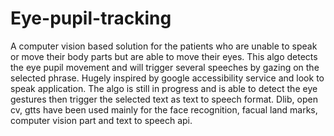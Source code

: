 # Eye-pupil-tracking
A computer vision based solution for the patients who are unable to speak or move their body parts but are able to move their eyes.
This algo detects the eye pupil movement and will trigger several speeches by gazing on the selected phrase.
Hugely inspired by google accessibility service and look to speak application.
The algo is still in progress and is able to detect the eye gestures then trigger the selected text as text to speech format.
Dlib, open cv, gtts have been used mainly for the face recognition, facual land marks, computer vision part and text to speech api.
